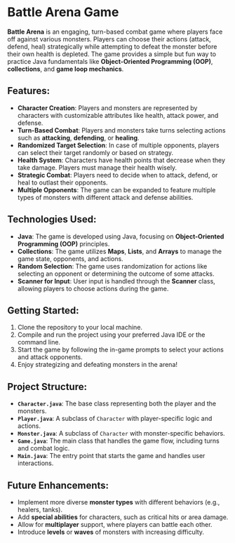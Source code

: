 # Battle Arena Game

**Battle Arena** is an engaging, turn-based combat game where players face off against various monsters. Players can choose their actions (attack, defend, heal) strategically while attempting to defeat the monster before their own health is depleted. The game provides a simple but fun way to practice Java fundamentals like **Object-Oriented Programming (OOP)**, **collections**, and **game loop mechanics**.

## Features:
- **Character Creation**: Players and monsters are represented by characters with customizable attributes like health, attack power, and defense.
- **Turn-Based Combat**: Players and monsters take turns selecting actions such as **attacking**, **defending**, or **healing**.
- **Randomized Target Selection**: In case of multiple opponents, players can select their target randomly or based on strategy.
- **Health System**: Characters have health points that decrease when they take damage. Players must manage their health wisely.
- **Strategic Combat**: Players need to decide when to attack, defend, or heal to outlast their opponents.
- **Multiple Opponents**: The game can be expanded to feature multiple types of monsters with different attack and defense abilities.

## Technologies Used:
- **Java**: The game is developed using Java, focusing on **Object-Oriented Programming (OOP)** principles.
- **Collections**: The game utilizes **Maps**, **Lists**, and **Arrays** to manage the game state, opponents, and actions.
- **Random Selection**: The game uses randomization for actions like selecting an opponent or determining the outcome of some attacks.
- **Scanner for Input**: User input is handled through the **Scanner** class, allowing players to choose actions during the game.

## Getting Started:
1. Clone the repository to your local machine.
2. Compile and run the project using your preferred Java IDE or the command line.
3. Start the game by following the in-game prompts to select your actions and attack opponents.
4. Enjoy strategizing and defeating monsters in the arena!

## Project Structure:
- **`Character.java`**: The base class representing both the player and the monsters.
- **`Player.java`**: A subclass of `Character` with player-specific logic and actions.
- **`Monster.java`**: A subclass of `Character` with monster-specific behaviors.
- **`Game.java`**: The main class that handles the game flow, including turns and combat logic.
- **`Main.java`**: The entry point that starts the game and handles user interactions.

## Future Enhancements:
- Implement more diverse **monster types** with different behaviors (e.g., healers, tanks).
- Add **special abilities** for characters, such as critical hits or area damage.
- Allow for **multiplayer** support, where players can battle each other.
- Introduce **levels** or **waves** of monsters with increasing difficulty.
